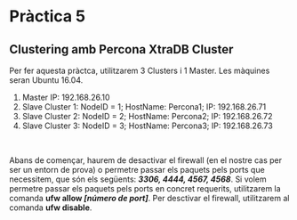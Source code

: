 # Pràctica 5

## Clustering amb Percona XtraDB Cluster


Per fer aquesta pràctca, utilitzarem 3 Clusters i 1 Master. Les màquines seran Ubuntu 16.04.

1. Master IP: 192.168.26.10
2. Slave Cluster 1: NodeID = 1; HostName: Percona1; IP: 192.168.26.71
3. Slave Cluster 2: NodeID = 2; HostName: Percona2; IP: 192.168.26.72
4. Slave Cluster 3: NodeID = 3; HostName: Percona3; IP: 192.168.26.73

</br>

Abans de començar, haurem de desactivar el firewall (en el nostre cas per ser un entorn de prova) o permetre passar els paquets pels ports que necessitem, que són els següents: <b><i>3306, 4444, 4567, 4568</i></b>. Si volem permetre passar els paquets pels ports en concret requerits, utilitzarem la comanda <b>ufw allow <i>[número de port]</i></b>. Per desctivar el firewall, utilitzarem al comanda <b>ufw disable</b>.

</br>
</br>

